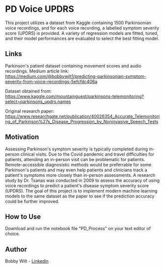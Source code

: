 # PD Voice UPDRS
This project utilizes a dataset from Kaggle containing 1500 Parkinsonian voice recordings, and for each voice recording, a labelled symptom severity score (UPDRS) is provided.  A variety of regression models are fitted, tuned, and their model performances are evaluated to select the best fitting model.

## Links
Parkinson's patient dataset containing movement scores and audio recordings.
Medium article link: https://medium.com/@bobbywilt1/predicting-parkinsonian-symptom-severity-from-voice-recordings-5efcfdc406a

Dataset obtained from: https://www.kaggle.com/mountainguest/parkinsons-telemonitoring?select=parkinsons_updrs.names

Original research paper: https://www.researchgate.net/publication/40026354_Accurate_Telemonitoring_of_Parkinson%27s_Disease_Progression_by_Noninvasive_Speech_Tests

## Motivation
Assessing Parkinson's symptom severity is typically completed during in-person clinical visits.  Due to the Covid pandemic and travel difficulties for patients, attending an in-person visit can be problematic for patients.  Remote-accessible diagnosistic methods would be preferrable for some Parkinson's patients and may even help patients and clinicians track a patient's symptoms more closely than in-person assessments.  A research study by Dr. Tsanas was conducted in 2009 to assess the accuracy of using voice recordings to predict a patient's disease symptom severity score (UPDRS).  The goal of this project is to implement modern machine learning models to the same dataset as the paper to see if the prediction accuracy could be further improved.

## How to Use
Download and run the notebook file "PD_Process" on your text editor of choice.  

## Author
Bobby Wilt - [Linkedin](https://www.linkedin.com/in/bobbywilt/)
